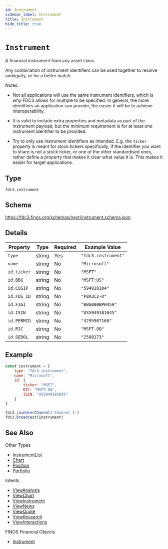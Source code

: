 ```yaml
---
id: Instrument
sidebar_label: Instrument
title: Instrument
hide_title: true
---
```

# `Instrument`

A financial instrument from any asset class.

Any combination of instrument identifiers can be used together to resolve ambiguity, or for a better match.

Notes:

- Not all applications will use the same instrument identifiers, which is why FDC3 allows for multiple to be specified.
In general, the more identifiers an application can provide, the easier it will be to achieve interoperability.

- It is valid to include extra properties and metadata as part of the instrument payload, but the minimum requirement
is for at least one instrument identifier to be provided.

- Try to only use instrument identifiers as intended. E.g. the `ticker` property is meant for stock tickers specifically,
if the identifier you want to share is not a stock ticker, or one of the other standardised ones, rather define
a property that makes it clear what value it is. This makes it easier for target applications.

## Type

`fdc3.instrument`

## Schema

https://fdc3.finos.org/schemas/next/instrument.schema.json

## Details

| Property    | Type    | Required | Example Value       |
|-------------|---------|----------|---------------------|
| `type`      | string  | Yes      | `"fdc3.instrument"` |
| `name`      | string  | No       | `"Microsoft"`       |
| `id.ticker` | string  | No       | `"MSFT"`            |
| `id.BBG`    | string  | No       | `"MSFT:US"`         |
| `id.CUSIP`  | string  | No       | `"594918104"`       |
| `id.FDS_ID` | string  | No       | `"P8R3C2-R"`        |
| `id.FIGI`   | string  | No       | `"BBG000BPH459"`    |
| `id.ISIN`   | string  | No       | `"US5949181045"`    |
| `id.PERMID` | string  | No       | `"4295907168"`      |
| `id.RIC`    | string  | No       | `"MSFT.OQ"`         |
| `id.SEDOL`  | string  | No       | `"2588173"`         |

## Example

```js
const instrument = {
    type: "fdc3.instrument",
    name: "Microsoft",
    id: {
        ticker: "MSFT",
        RIC: "MSFT.OQ",
        ISIN: "US5949181045"
    }
}

fdc3.joinUserChannel('Channel 1')
fdc3.broadcast(instrument)
```

## See Also

Other Types

- [InstrumentList](InstrumentList)
- [Chart](Chart)
- [Position](Position)
- [Portfolio](Portfolio)

Intents

- [ViewAnalysis](../../intents/ref/ViewAnalysis)
- [ViewChart](../../intents/ref/ViewChart)
- [ViewInstrument](../../intents/ref/ViewInstrument)
- [ViewNews](../../intents/ref/ViewNews)
- [ViewQuote](../../intents/ref/ViewQuote)
- [ViewResearch](../../intents/ref/ViewResearch)
- [ViewInteractions](../../intents/ref/ViewInteractions)

FINOS Financial Objects
- [Instrument](https://fo.finos.org/docs/objects/instrument)

